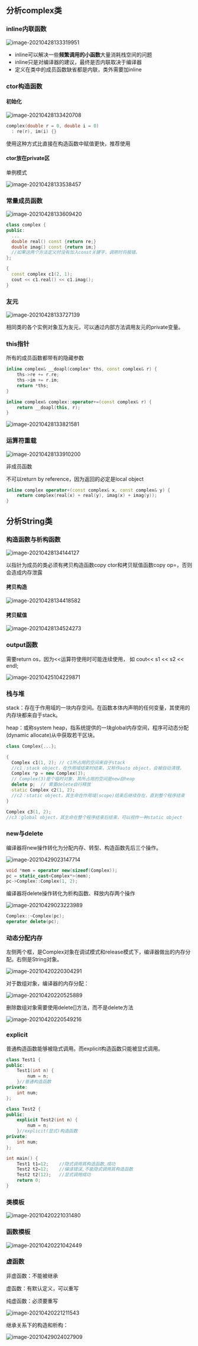 ## 分析complex类

### inline内联函数

![image-20210428133319951](../images/image-20210428133319951.png)

- inline可以解决一些**频繁调用的小函数**大量消耗栈空间的问题
- inline只是对编译器的建议，最终是否内联取决于编译器
- 定义在类中的成员函数缺省都是内联，类外需要加inline

### ctor构造函数

#### 初始化

![image-20210428133420708](../images/image-20210428133420708.png)

```cpp
complex(double r = 0, double i = 0) 
  : re(r), im(i) {}
```

使用这种方式比直接在构造函数中赋值更快，推荐使用

#### ctor放在private区

单例模式

![image-20210428133538457](../images/image-20210428133538457.png)

### 常量成员函数

![image-20210428133609420](../images/image-20210428133609420.png)

```cpp
class complex {
public:
  ...
  double real() const {return re;} 
  double imag() const {return im;}
  //如果这两个方法定义时没有加入const关键字，调用时将报错。
};

{
  const complex c1(2, 1);
  cout << c1.real() << c1.imag();
}
```



### 友元

![image-20210428133727139](../images/image-20210428133727139.png)

相同类的各个实例对象互为友元，可以通过内部方法调用友元的private变量。

### this指针

所有的成员函数都带有的隐藏参数

```cpp
inline complex& __doapl(complex* ths, const complex& r) {
    ths->re += r.re;
    ths->im += r.im;
    return *ths;
}

inline complex& complex::operator+=(const complex& r) {
    return __doapl(this, r);
}
```

![image-20210428133821581](../images/image-20210428133821581.png)

### 运算符重载

![image-20210428133910200](../images/image-20210428133910200.png)

非成员函数

不可以return by reference，因为返回的必定是local object

```cpp
inline complex operator+(const complex& x, const complex& y) {
    return complex(real(x) + real(y), imag(x) + imag(y));
}
```

## 分析String类

### 构造函数与析构函数

![image-20210428134144127](../images/image-20210428134144127.png)

以指针为成员的类必须有拷贝构造函数copy ctor和拷贝赋值函数copy op=，否则会造成内存泄露

#### 拷贝构造

![image-20210428134418582](../images/image-20210428134418582.png)

#### 拷贝赋值

![image-20210428134524273](../images/image-20210428134524273.png)





### output函数

需要return os，因为<<运算符使用时可能连续使用，
如 cout<< s1 << s2 << endl;

![image-20210425104229871](../images/image-20210425104229871.png)

### 栈与堆

stack：存在于作用域的一块内存空间。在函数本体内声明的任何变量，其使用的内存块都来自于stack。

heap：或称system heap，指系统提供的一块global内存空间，程序可动态分配(dynamic allocate)从中获取若干区块。

```cpp
class Complex{...};

{
  Complex c1(1, 2); // c1所占用的空间来自于stack
  //c1：stack object，在作用域结束时结束，又称作auto object，会被自动清理。
  Complex *p = new Complex(3);
  // Complex(3)是个临时对象，其所占用的空间是new自heap
  delete p;  // 需要delete自行释放
  static Complex c2(1, 2);
  //c2：static object，其生命在作用域(scope)结束后继续存在，直到整个程序结束
}

Complex c3(1, 2);
//c3：global object，其生命在整个程序结束后结束，可以视作一种static object
```





### new与delete

编译器将new操作转化为分配内存、转型、构造函数先后三个操作。

![image-20210429023147714](../images/image-20210429023147714.png)

```cpp
void *mem = operator new(sizeof(Complex));
pc = static_cast<Complex*>(mem);
pc->Complex::Complex(1, 2);
```

编译器将delete操作转化为析构函数、释放内存两个操作

![image-20210429023223989](../images/image-20210429023223989.png)

```cpp
Complex::~Complex(pc);
operator delete(pc);
```

### 动态分配内存

左侧两个框，是Complex对象在调试模式和release模式下，编译器做出的内存分配。右侧是String对象。

![image-20210420220304291](../images/image-20210420220304291.png)

对于数组对象，编译器的内存分配：

![image-20210420220525889](../images/image-20210420220525889.png)

删除数组对象需要使用delete[]方法，而不是delete方法

![image-20210420220549216](../images/image-20210420220549216.png)

### explicit

普通构造函数能够被隐式调用。而explicit构造函数只能被显式调用。

```cpp
class Test1 {
public:
    Test1(int n) {
        num = n;
    }//普通构造函数
private:
    int num;
};

class Test2 {
public:
    explicit Test2(int n) {
        num = n;
    }//explicit(显式)构造函数
private:
    int num;
};

int main() {
    Test1 t1=12;	//隐式调用其构造函数,成功
    Test2 t2=12;	//编译错误,不能隐式调用其构造函数
    Test2 t2(12);	//显式调用成功
    return 0;
}
```

### 类模板

![image-20210420221031480](../images/image-20210420221031480.png)

### 函数模板

![image-20210420221042449](../images/image-20210420221042449.png)

### 虚函数

非虚函数：不能被继承

虚函数：有默认定义，可以重写

纯虚函数：必须要重写

![image-20210420221211543](../images/image-20210420221211543.png)

继承关系下的构造和析构：

![image-20210429024027909](../images/image-20210429024027909.png)

